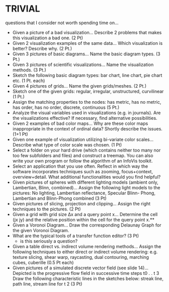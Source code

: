 # TRIVIAL

questions that I consider not worth spending time on...


- Given a picture of a bad visualization... Describe 2 problems that makes this visualization a bad one. (2 Pt)
- Given 2 visualization examples of the same data... Which visualization is better? Describe why. (2 Pt.)
- Given 3 pictures of basic diagrams... Name the basic diagram types. (3 Pt.)
- Given 3 pictures of scientific visualizations... Name the visualization methods. (3 Pt.)
- Sketch the following basic diagram types: bar chart, line chart, pie chart etc. (1 Pt. each)
- Given 4 pictures of grids... Name the given grids/meshes. (2 Pt.)
- Sketch one of the given grids: regular, irregular, unstructured, curvilinear (1 Pt.)
- Assign the matching properties to the nodes: has metric, has no metric, has
  order, has no order, discrete, continuous (5 Pt.)
- Analyze the visual variables used in visualizations (e.g. in journals). Are
  the visualizations effective? If necessary, find alternative possibilities.
- Given 2 examples of bad color maps... Why are these color maps inappropriate
  in the context of ordinal data? Shortly describe the issues. (1+1 Pt)
- Given one example of visualization utilizing bi-variate color scales...
  Describe what type of color scale was chosen. (1 Pt)
- Select a folder on your hard drive (which contains neither too many nor too
  few subfolders and files) and construct a treemap. You can also write your own
  program or follow the algorithm of an InfoVis toolkit.
- Select an application that you use often. Reflect in which way the software
  incorporates techniques such as zooming, focus+context, overview+detail. What
  additional functionalities would you find helpful?
- Given pictures of spheres with different lighting models (ambient only,
  Lambertian, Blinn, combined)... Assign the following light models to the
  pictures: No lighting, Lambertian reflectance, Specular Blinn- Phong,
  Lambertian and Blinn-Phong combined (3 Pt)
- Given pictures of slicing, projection and clipping... Assign the right
  techniques to the pictures. (2 Pt)
- Given a grid with grid size Δx and a query point x... Determine the cell (jx
  jy) and the relative position within the cell for the query point x.**
- Given a Voronoi Diagram... Draw the corresponding Delaunay Graph for the given
  Voronoi Diagram.
- What are the typical tools of a transfer function editor? (3 Pt)
    - is this seriously a question?
- Given a table direct vs. indirect volume rendering methods... Assign the
  following techniques to either direct or indirect volume rendering: e.g.
  texture slicing, shear warp, raycasting, dual contouring, marching cubes,
  cuberille (0.5 Pt each)
- Given pictures of a simulated discrete vector field (see slide 14)... Depicted
  is the progressive flow field in successive time steps t0 . . t 3 Draw the
  following characteristic lines in the sketches below: streak line, path line,
  stream line for t 2 (3 Pt)
